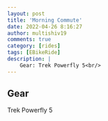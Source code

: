 ```yaml
---
layout: post
title: 'Morning Commute'
date: 2022-04-26 8:16:27
author: multishiv19
comments: true
category: [rides]
tags: [EBikeRide]
description: |
    Gear: Trek Powerfly 5<br/>
---
```


## Gear
Trek Powerfly 5



<div width='100%' class='strava-embed-placeholder' data-embed-type='activity' data-embed-id='7045985671'></div>
<script src='https://strava-embeds.com/embed.js'></script>
